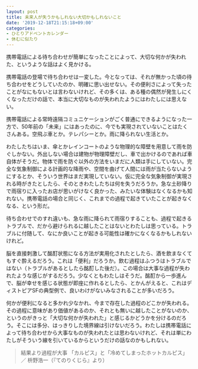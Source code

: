 ```yaml
---
layout: post
title: 未来人が失うかもしれない大切かもしれないこと
date: '2019-12-18T21:15:18+09:00'
categories:
- ひとりアドベントカレンダー
- 休むに似たり
---
```


携帯電話による待ち合わせが簡単になったことによって、大切な何かが失われた、というような話はよく見かける。

携帯電話の登場で待ち合わせは一変した。今となっては、それが無かった頃の待ち合わせをどうしていたのか、明確に思い出せない。その便利さによって失ったことがなにもないとは言わないけれど、その多くは、ある種の偶然が発生しにくくなっただけの話で、本当に大切なものが失われたようにはわたしには思えない。

携帯電話による常時遠隔コミュニケーションがごく普通にできるようになった一方で、50年前の「未来」にはあったのに、今でも実現されていないことはたくさんある。空飛ぶ車とか。テレパシーとか。雨に降られない生活とか。

わたしたちはいま、傘とかレインコートのような物理的な障壁を用意して雨を防ぐしかない。外出しない場合は建物が物理障壁だし、車で出かけるのであれば車自体がそうだ。物体で雨を防ぐ以外の方法をいまだに人類は手にしていない。完全な気象制御による計画的な降雨や、空間を曲げて人間には雨が当たらないようにするとか、そういう世界はまだ実現していない。仮に完全な気象制御が実現される時がきたとしたら、そのときわたしたちは何を失うだろうか。急な土砂降りで雨宿りに入ったお店が思いがけなく良かった、みたいな体験はなくなるかも知れない。携帯電話の場合と同じく、これまでの過程で起きていたことが起きなくなる、という形だ。

待ち合わせでのすれ違いも、急な雨に降られて雨宿りすることも、過程で起きるトラブルで、だから避けられるに越したことはないとわたしは思っている。トラブルに付随して、なにか良いことが起きる可能性は確かになくなるかもしれないけれど。

脳を直接刺激して酩酊状態になる方法が実用化されたとしたら、酒を飲まなくてもすぐ酔えるだろう。これは「便利」だろうか。飲む過程はふつうはトラブルではない（トラブルがあるとしたら酩酊した後だ）。この場合は大事な過程が失われたような感じがするだろう。少なくともわたしはそうだ。酩酊から一歩進んで、脳が幸せを感じる状態が即座に作れるとしたら、とかんがえると、これはディストピアSFの典型例で、良いわけがないみなされることが多いだろう。

何かが便利になると多かれ少なかれ、今まで存在した過程のどこかが失われる。その過程に意味があり価値があるのか、それとも無いに越したことがないのか、というのがきっと「大切な何かが失われた」と感じるかどうかを分けるのだろう。そこには多分、はっきりした境界線は引けないだろう。わたしは携帯電話によって待ち合わせから大事なものが失われたとは思わないけれど、それは単にわたしがそういう線を引いているからというだけの話なのかもしれない。

> 結果より過程が大事 「カルピス」と「冷めてしまったホットカルピス」 ／ 枡野浩一（『てのりくじら』より）
